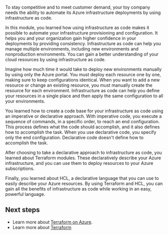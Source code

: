 To stay competitive and to meet customer demand, your toy company needs the ability to automate its Azure infrastructure deployments by using infrastructure as code.

In this module, you learned how using infrastructure as code makes it possible to automate your infrastructure provisioning and configuration. It helps you and your organization gain higher confidence in your deployments by providing consistency. Infrastructure as code can help you manage multiple environments, including new environments and nonproduction environments. You can gain a better understanding of your cloud resources by using infrastructure as code.

Imagine how much time it would take to deploy new environments manually by using only the Azure portal. You must deploy each resource one by one, making sure to keep configurations identical. When you want to add a new resource or change an existing resource, you must manually create the resource for each environment. Infrastructure as code can help you define your resources in a single place and then apply the same configuration to all your environments.

You learned how to create a code base for your infrastructure as code using an imperative or declarative approach. With imperative code, you execute a sequence of commands, in a specific order, to reach an end configuration. This process defines what the code should accomplish, and it also defines how to accomplish the task. When you use declarative code, you specify only the end configuration. Declarative code doesn't define how to accomplish the task.

After choosing to take a declarative approach to infrastructure as code, you learned about Terraform modules. These declaratively describe your Azure infrastructure, and you can use them to deploy resources to your Azure subscriptions.

Finally, you learned about HCL, a declarative language that you can use to easily describe your Azure resources. By using Terraform and HCL, you can gain all the benefits of infrastructure as code while working in an easy, powerful language.

## Next steps

- Learn more about [Terraform on Azure](/azure/developer/terraform).
- Learn more about [Terraform](https://developer.hashicorp.com/terraform)
